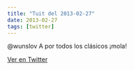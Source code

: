 ```yaml
---
title: "Tuit del 2013-02-27"
date: 2013-02-27
tags: [twitter]
---
```


@wunslov A por todos los clásicos ¡mola!



[Ver en Twitter](https://twitter.com/i/web/status/306771286359687170)
